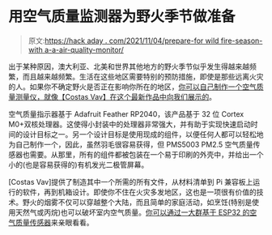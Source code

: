 # 用空气质量监测器为野火季节做准备

> 原文:[https://hack aday . com/2021/11/04/prepare-for wild fire-season-with a-a-air-quality-monitor/](https://hackaday.com/2021/11/04/prepare-for-wildfire-season-with-an-air-quality-monitor/)

出于某种原因，澳大利亚、北美和世界其他地方的野火季节似乎发生得越来越频繁，而且越来越频繁。生活在这些地区需要特别的预防措施，即使是那些远离火灾的人。如果你不确定野火是否正在影响你所在的地区，[你可以自己制作一个空气质量测量仪，就像【Costas Vav】在这个最新作品中向我们展示的](https://hackaday.io/project/182376-portable-air-quality-sensor)。

空气质量指示器基于 Adafruit Feather RP2040，该产品基于 32 位 Cortex M0+双核处理器。这使得小封装中的处理器非常强大，并有助于实现快速启动时间的设计目标之一。另一个设计目标是使用现成的组件，以便任何人都可以轻松地为自己制作一个，因此，虽然羽毛很容易获得，但 PMS5003 PM2.5 空气质量传感器也需要。从那里，所有的组件都被包装在一个易于印刷的外壳中，并给出一个小的(也是容易获得的)有机发光二极管屏幕。

[Costas Vav]提供了制造其中一个所需的所有文件，从材料清单到 Pi 兼容板上运行的软件，再到机箱设计。即使你不住在火灾多发地区，这也是一项很有价值的技术。野火的烟雾不仅可以穿越整个大陆，而且简单的家庭活动，如烹饪(特别是使用天然气或丙烷)也可以破坏室内空气质量。[你可以通过一大群基于 ESP32 的空气质量传感器](https://hackaday.com/2019/04/05/building-an-army-of-esp32-air-quality-sensors/)来亲眼看看。